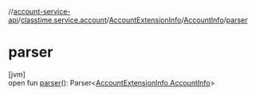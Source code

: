 //[account-service-api](../../../../index.md)/[classtime.service.account](../../index.md)/[AccountExtensionInfo](../index.md)/[AccountInfo](index.md)/[parser](parser.md)

# parser

[jvm]\
open fun [parser](parser.md)(): Parser&lt;[AccountExtensionInfo.AccountInfo](index.md)&gt;
